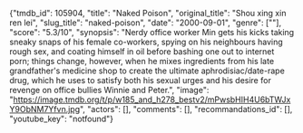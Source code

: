 {"tmdb_id": 105904, "title": "Naked Poison", "original_title": "Shou xing xin ren lei", "slug_title": "naked-poison", "date": "2000-09-01", "genre": [""], "score": "5.3/10", "synopsis": "Nerdy office worker Min gets his kicks taking sneaky snaps of his female co-workers, spying on his neighbours having rough sex, and coating himself in oil before bashing one out to internet porn; things change, however, when he mixes ingredients from his late grandfather's medicine shop to create the ultimate aphrodisiac/date-rape drug, which he uses to satisfy both his sexual urges and his desire for revenge on office bullies Winnie and Peter.", "image": "https://image.tmdb.org/t/p/w185_and_h278_bestv2/mPwsbHIH4U6bTWJxY9ObNM7Yfvn.jpg", "actors": [], "comments": [], "recommandations_id": [], "youtube_key": "notfound"}
